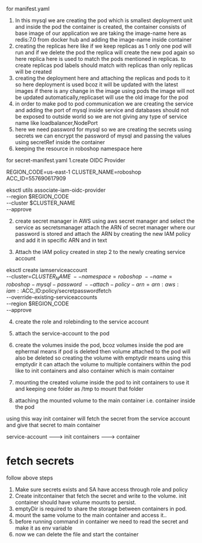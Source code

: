for manifest.yaml
1. In this mysql we are creating the pod which is smallest deployment unit and inside the pod the container is created, the container consists of base image of our application we are taking the image-name here as redis:7.0 from docker hub and adding the image-name inside container 
2. creating the replicas here like if we keep replicas as 1 only one pod will run and if we delete the pod the replica will create the new pod again so here replica here is used to match the pods mentioned in replicas. to create replicas pod labels should match with replicas than only replicas will be created
3. creating the deployment here and attaching the replicas and pods to it so here deployment is used bcoz it will be updated with the latest images if there is any change in the image using pods the image will not be updated automatically,replicaset will use the old image for the pod
4. in order to make pod to pod communication we are creating the service and adding the port of mysql inside service and databases should not be exposed to outside world so we are not giving any type of service name like loadbalancer,NodePort
5. here we need password for mysql so we are creating the secrets using secrets we can encrypt the password of mysql and passing the values using secretRef inside the container 
6. keeping the resource in roboshop namespace here


for secret-manifest.yaml
1.create OIDC Provider

REGION_CODE=us-east-1 
CLUSTER_NAME=roboshop
ACC_ID=557690617909

eksctl utils associate-iam-oidc-provider \
    --region $REGION_CODE \
    --cluster $CLUSTER_NAME \
    --approve

2. create secret manager in AWS using aws secret manager and select the service as secretsmanager attach the ARN of secret manager where our password is stored and attach the ARN by creating the new IAM policy and add it in specific ARN and in text

3. Attach the IAM policy created in step 2 to the newly creating service account

eksctl create iamserviceaccount \
--cluster=$CLUSTER_NAME \
--namespace=roboshop \
--name=roboshop-mysql-password \
--attach-policy-arn=arn:aws:iam::$ACC_ID:policy/secretpasswordfetch \
--override-existing-serviceaccounts \
--region $REGION_CODE \
--approve

4. create the role and rolebinding to the service account
5. attach the service-account to the pod

6. create the volumes inside the pod, bcoz volumes inside the pod are ephermal means if pod is deleted then volume attached to the pod will also be deleted so creating the volume with emptydir means using this emptydir it can attach the volume to multiple containers within the pod like to init containers and also container which is main container

7. mounting the created volume inside the pod to init containers to use it and keeping one folder as /tmp to mount that folder

8. attaching the mounted volume to the main container i.e. container inside the pod

using this way init container will fetch the secret from the service account and give that secret to main container

service-account ---> init containers ---> container

fetch secrets
==============
follow above steps

1. Make sure secrets exists and SA have access through role and policy
2. Create initcontainer that fetch the secret and write to the volume. init container should have volume mounts to persist.
3. emptyDir is required to share the storage between containers in pod.
4. mount the same volume to the main container and access it..
5. before running command in container we need to read the secret and make it as env variable
6. now we can delete the file and start the container